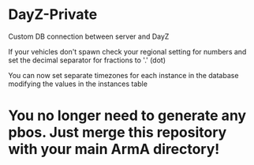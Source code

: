 DayZ-Private
============
Custom DB connection between server and DayZ

If your vehicles don't spawn check your regional setting for numbers and set the decimal separator for fractions to '.' (dot)

You can now set separate timezones for each instance in the database modifying the values in the instances table

You no longer need to generate any pbos. Just merge this repository with your main ArmA directory!
=======
